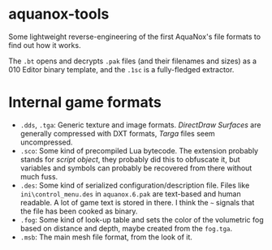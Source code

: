 # aquanox-tools
Some lightweight reverse-engineering of the first AquaNox's file formats to find out how it works.

The `.bt` opens and decrypts `.pak` files (and their filenames and sizes) as a 010 Editor binary template, and the `.1sc` is a fully-fledged extractor.

# Internal game formats
* `.dds`, `.tga`: Generic texture and image formats. _DirectDraw Surfaces_ are generally compressed with DXT formats, _Targa_ files seem uncompressed.
* `.sco`: Some kind of precompiled Lua bytecode. The extension probably stands for _script object_, they probably did this to obfuscate it, but variables and symbols can probably be recovered from there without much fuss.
* `.des`: Some kind of serialized configuration/description file. Files like `ini\control_menu.des` in `aquanox.6.pak` are text-based and human readable. A lot of game text is stored in there. I think the `~` signals that the file has been cooked as binary.
* `.fog`: Some kind of look-up table and sets the color of the volumetric fog based on distance and depth, maybe created from the `fog.tga`.
* `.msb`: The main mesh file format, from the look of it.
